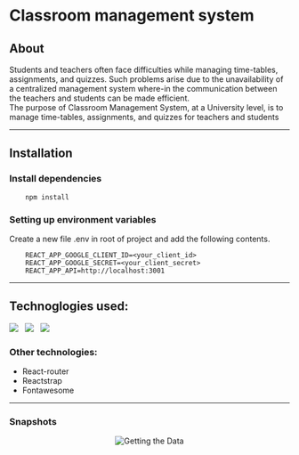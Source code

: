 # Classroom management system

## About

Students and teachers often face difficulties while managing time-tables, assignments, and quizzes. Such problems arise due to the unavailability of a centralized management system where-in the communication between the teachers and students can be made efficient. <br>
The purpose of Classroom Management System, at a University level, is to manage time-tables, assignments, and quizzes for teachers and students

<hr>

## Installation


### Install dependencies

```
    npm install
```

### Setting up environment variables

Create a new file .env in root of project and add the following contents.

```
    REACT_APP_GOOGLE_CLIENT_ID=<your_client_id>
    REACT_APP_GOOGLE_SECRET=<your_client_secret>
    REACT_APP_API=http://localhost:3001
```

<hr>

## Technoglogies used:

<img src="https://img.icons8.com/plasticine/48/000000/react.png"/> &nbsp; <img src="https://img.icons8.com/color/48/000000/redux.png"/> &nbsp; <img src="https://img.icons8.com/color/48/000000/bootstrap.png"/>

### Other technologies:

-  React-router
-  Reactstrap
-  Fontawesome
<hr>

### Snapshots

<div align='center'>
  <img src='Screenshot 2022-12-20 at 12.43.46 PM.png' alt='Getting the Data' />
</div><br>
